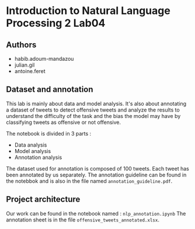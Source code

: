 # Introduction to Natural Language Processing 2 Lab04

## Authors

- habib.adoum-mandazou
- julian.gil
- antoine.feret

## Dataset and annotation

This lab is mainly about data and model analysis.
It's also about annotating a dataset of tweets to detect offensive tweets and analyze the results to understand the difficulty of the task and the bias the model may have by classifying tweets as offensive or not offensive.

The notebook is divided in 3 parts :
- Data analysis
- Model analysis
- Annotation analysis

The dataset used for annotation is composed of 100 tweets. Each tweet has been annotated by us separately. The annotation guideline can be found in the notebbok and is also in the file named `annotation_guideline.pdf`. 

## Project architecture

Our work can be found in the notebook named : `nlp_annotation.ipynb`
The annotation sheet is in the file `offensive_tweets_annotated.xlsx`.


